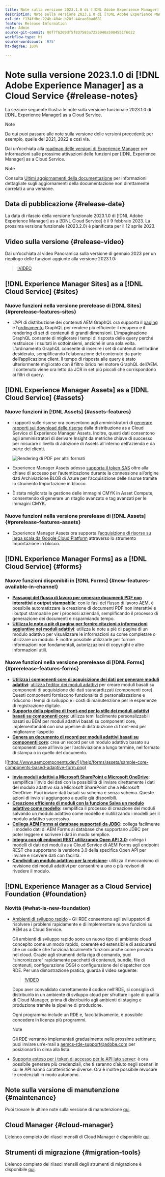```yaml
---
title: Note sulla versione 2023.1.0 di [!DNL Adobe Experience Manager]  as a Cloud Service.
description: Note sulla versione 2023.1.0 di [!DNL Adobe Experience Manager]  as a Cloud Service.
exl-id: f134fdbc-224b-404c-b20f-44cae8bad681
feature: Release Information
role: Admin
source-git-commit: 90f7f6209df5f837583a7225940a5984551f6622
workflow-type: ht
source-wordcount: '975'
ht-degree: 100%

---
```


# Note sulla versione 2023.1.0 di [!DNL Adobe Experience Manager] as a Cloud Service {#release-notes}

La sezione seguente illustra le note sulla versione funzionale 2023.1.0 di [!DNL Experience Manager] as a Cloud Service.

>[!NOTE]
>
>Da qui puoi passare alle note sulla versione delle versioni precedenti; per esempio, quelle del 2021, 2022 e così via.
>
>Dai un’occhiata alla [roadmap delle versioni di Experience Manager](https://experienceleague.adobe.com/docs/experience-manager-release-information/aem-release-updates/update-releases-roadmap.html?lang=it) per informazioni sulle prossime attivazioni delle funzioni per [!DNL Experience Manager] as a Cloud Service.

>[!NOTE]
>
>Consulta [Ultimi aggiornamenti della documentazione](https://experienceleague.adobe.com/docs/experience-manager-release-information/aem-release-updates/doc-updates/documentation-updates.html?lang=it) per informazioni dettagliate sugli aggiornamenti della documentazione non direttamente correlati a una versione.

## Data di pubblicazione {#release-date}

La data di rilascio della versione funzionale 2023.1.0 di [!DNL Adobe Experience Manager] as a [!DNL Cloud Service] è il 9 febbraio 2023. La prossima versione funzionale (2023.2.0) è pianificata per il 12 aprile 2023.

## Video sulla versione {#release-video}

Dai un’occhiata al video Panoramica sulla versione di gennaio 2023 per un riepilogo delle funzioni aggiunte alla versione 2023.1.0:

>[!VIDEO](https://video.tv.adobe.com/v/3413479/?quality=12)

## [!DNL Experience Manager Sites] as a [!DNL Cloud Service] {#sites}

### Nuove funzioni nella versione prerelease di [!DNL Sites] {#prerelease-features-sites}

* L’API di distribuzione dei contenuti AEM GraphQL ora supporta il [paging](/help/headless/graphql-api/content-fragments.md#paging) e l’[ordinamento](/help/headless/graphql-api/content-fragments.md#sorting) GraphQL per rendere più efficiente il recupero e il rendering di set di contenuti di grandi dimensioni. L’impaginazione GraphQL consente di migliorare i tempi di risposta delle query perché restituisce i risultati in sottoinsiemi, anziché in una sola volta. L’ordinamento GraphQL consente di inserire i set di contenuti nell’ordine desiderato, semplificando l’elaborazione del contenuto da parte dell’applicazione client.  Il tempo di risposta alle query è stato ulteriormente migliorato con il filtro ibrido nel motore GraphQL dell’AEM. Il contenuto viene ora letto da JCR in set più piccoli che corrispondono ai filtri di query.

## [!DNL Experience Manager Assets] as a [!DNL Cloud Service] {#assets}

### Nuove funzioni in [!DNL Assets] {#assets-features}

* I rapporti sulle risorse ora consentono agli amministratori di [generare rapporti sul download delle risorse](/help/assets/asset-reports.md) dalla distribuzione as a Cloud Service di Experience Manager Assets. Inoltre, questi dati consentono agli amministratori di derivare Insight da metriche chiave di successo per misurare il livello di adozione di Assets all’interno dell’azienda e da parte dei clienti.

  ![Rendering di PDF per altri formati](/help/release-notes/assets/choose_report.png)

* Experience Manager Assets adesso [supporta il token SAS](/help/assets/add-assets.md#asset-bulk-ingestor) oltre alla chiave di accesso per l’autenticazione durante la connessione all’origine dati Archiviazione BLOB di Azure per l’acquisizione delle risorse tramite lo strumento Importazione in blocco.

* È stata migliorata la gestione delle immagini CMYK in Asset Compute, consentendo di generare un ritaglio avanzato e tag avanzati per le immagini CMYK.

### Nuove funzioni nella versione prerelease di [!DNL Assets] {#prerelease-features-assets}

* Experience Manager Assets ora supporta l’[acquisizione di risorse su larga scala da Google Cloud Platform](/help/assets/add-assets.md#asset-bulk-ingestor) attraverso lo strumento Importazione in blocco.

## [!DNL Experience Manager Forms] as a [!DNL Cloud Service] {#forms}

### Nuove funzioni disponibili in [!DNL Forms] {#new-features-available-in-channel}

* **[Passaggi del flusso di lavoro per generare documenti PDF non interattivi e output stampabile](/help/forms/aem-forms-workflow-step-reference.md)**: con le fasi del flusso di lavoro AEM, è possibile automatizzare la creazione di documenti PDF non interattivi e l’output stampabile per i processi aziendali, semplificando il processo di generazione dei documenti e risparmiando tempo.
* **[Utilizza le note a piè di pagina per fornire citazioni o informazioni aggiuntive nei moduli adattivi](/help/forms/footnotes-richtextsupport.md)**: utilizza le note a piè di pagina di un modulo adattivo per visualizzare le informazioni su come completare o utilizzare un modulo. È inoltre possibile utilizzarle per fornire informazioni non fondamentali, autorizzazioni di copyright e altre informazioni utili.

### Nuove funzioni nella versione prerelease di [!DNL Forms] {#prerelease-features-forms}

* **[Utilizza i componenti core di acquisizione dei dati per generare moduli adattivi](https://experienceleague.adobe.com/docs/experience-manager-core-components/using/adaptive-forms/introduction.html?lang=it)**: [utilizza l’editor dei moduli adattivi](/help/forms/creating-adaptive-form-core-components.md) per creare moduli basati su componenti di acquisizione dei dati standardizzati (componenti core). Questi componenti forniscono funzionalità di personalizzazione e riducono i tempi di sviluppo e i costi di manutenzione per le esperienze di registrazione digitale.
* **[Supporto della pipeline di front-end per lo stile dei moduli adattivi basati su componenti core](/help/forms/using-themes-in-core-components.md)**: utilizza temi facilmente personalizzabili basati su BEM per moduli adattivi basati su componenti core, implementandoli con una pipeline di distribuzione di front-end per migliorarne l’aspetto
* **[Genera un documento di record per moduli adattivi basati su componenti core](/help/forms/generate-document-of-record-core-components.md)**: crea un record per un modulo adattivo basato su componenti core all’invio per l’archiviazione a lungo termine, nel formato di stampa o in quello del documento.

![https://www.aemcomponents.dev/](/help/forms/assets/sample-core-components-based-adaptive-form.png)

* **[Invia moduli adattivi a Microsoft SharePoint e Microsoft OneDrive](/help/forms/configuring-submit-actions.md)**: semplifica l’invio dei dati con la possibilità di inviare direttamente i dati del modulo adattivo sia a Microsoft SharePoint che a Microsoft OneDrive. Puoi inviare dati basati su schema e senza schema. Queste azioni di invio si aggiungono a quelle già disponibili.
* **[Creazione efficiente di moduli con la funzione Salva un modulo adattivo come modello](/help/forms/template-editor.md#save-an-adaptive-form-as-template-saving-adaptive-form-as-template)**: semplifica il processo di creazione dei moduli salvando un modulo adattivo come modello e riutilizzando i modelli per il modulo adattivo successivo.
* **[Collega AEM Forms ai database supportati da JDBC](/help/forms/configure-data-sources.md#configure-relational-database-configure-relational-database)**: collega facilmente il modello dati di AEM Forms ai database che supportano JDBC per poter leggere e scrivere i dati in modo semplice.
* **[Integra con gli endpoint REST utilizzando Open API 3.0](/help/forms/configure-data-sources.md#configure-restful-services-open-api-specification-version-20-configure-restful-services-swagger-version30)**: collega i modelli di dati dei moduli as a Cloud Service di AEM Forms agli endpoint REST che supportano la versione 3.0 della specifica Open API per inviare e ricevere dati con facilità.
* **[Condividi un modulo adattivo per la revisione](/help/forms/create-reviews-forms.md)**: utilizza il meccanismo di revisione dei moduli adattivi per consentire a uno o più revisori di rivedere il modulo.

## [!DNL Experience Manager as a Cloud Service] Foundation {#foundation}

### Novità {#what-is-new-foundation}

* [Ambienti di sviluppo rapido](/help/implementing/developing/introduction/rapid-development-environments.md) - Gli RDE consentono agli sviluppatori di risolvere i problemi rapidamente e di implementare nuove funzioni su AEM as a Cloud Service.

  Gli ambienti di sviluppo rapido sono un nuovo tipo di ambiente cloud concepito come un modo rapido, coerente ed estensibile di assicurarsi che un codice che funziona localmente funzioni anche come previsto nel cloud. Grazie agli strumenti della riga di comando, puoi “sincronizzare” rapidamente pacchetti di contenuti, bundle, file di contenuti, configurazione OSGI o configurazione del dispatcher con RDE. Per una dimostrazione pratica, guarda il video seguente:

  >[!VIDEO](https://video.tv.adobe.com/v/3413508/?quality=12&learn=on)

  Dopo aver convalidato correttamente il codice nell’RDE, si consiglia di distribuirlo in un ambiente di sviluppo cloud per sfruttare i gate di qualità di Cloud Manager, prima di distribuirlo agli ambienti di staging e produzione tramite la pipeline di produzione.

  Ogni programma include un RDE e, facoltativamente, è possibile concedere in licenza più programmi.

  >[!NOTE]
  >
  >Gli RDE verranno implementati gradualmente nelle prossime settimane; puoi inviare un’e-mail a aemcs-rde-support@adobe.com per posizionarti in cima alla lista.

* [Supporto esteso per i token di accesso per le API lato server](/help/implementing/developing/introduction/generating-access-tokens-for-server-side-apis.md): è ora possibile generare più credenziali, che ti saranno d’aiuto negli scenari in cui le API hanno caratteristiche diverse. Ora è inoltre possibile revocare le credenziali in modo autonomo.

## Note sulla versione di manutenzione {#maintenance}

Puoi trovare le ultime note sulla versione di manutenzione [qui](/help/release-notes/maintenance/latest.md).

## Cloud Manager {#cloud-manager}

L’elenco completo dei rilasci mensili di Cloud Manager è disponibile [qui](/help/implementing/cloud-manager/release-notes/current.md).

## Strumenti di migrazione {#migration-tools}

L’elenco completo dei rilasci mensili degli strumenti di migrazione è disponibile [qui](/help/journey-migration/release-notes/release-notes-migration-tools-current.md).
